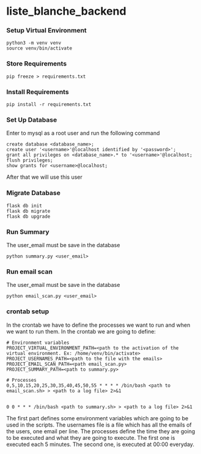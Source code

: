 # liste_blanche_backend

### Setup Virtual Environment
```terminal
python3 -m venv venv
source venv/bin/activate
```

### Store Requirements
```terminal
pip freeze > requirements.txt
```

### Install Requirements
```terminal
pip install -r requirements.txt
```

### Set Up Database
Enter to mysql as a root user and run the following command
```terminal
create database <database_name>;
create user '<username>'@localhost identified by '<password>';
grant all privileges on <database_name>.* to '<username>'@localhost;
flush privileges;
show grants for <username>@localhost;
```
After that we will use this user

### Migrate Database
```terminal
flask db init
flask db migrate
flask db upgrade
```

### Run Summary
The user_email must be save in the database
```terminal
python summary.py <user_email>
```

### Run email scan
The user_email must be save in the database
```terminal
python email_scan.py <user_email>
```

### crontab setup
In the crontab we have to define the processes we want to run and when we want to run them. In the crontab we are going to define:
```terminal
# Environment variables
PROJECT_VIRTUAL_ENVIRONMENT_PATH=<path to the activation of the virtual environment. Ex: /home/venv/bin/activate>
PROJECT_USERNAMES_PATH=<path to the file with the emails>
PROJECT_EMAIL_SCAN_PATH=<path email_scan.py>
PROJECT_SUMMARY_PATH=<path to summary.py>

# Processes
0,5,10,15,20,25,30,35,40,45,50,55 * * * * /bin/bash <path to email_scan.sh> > <path to a log file> 2>&1


0 0 * * * /bin/bash <path to summary.sh> > <path to a log file> 2>&1
```

The first part defines some environment variables which are going to be used in the scripts. The usernames file is a file
which has all the emails of the users, one email per line. The processes define the time they are going to be executed and
what they are going to execute. The first one is executed each 5 minutes. The second one, is executed at 00:00 everyday.
